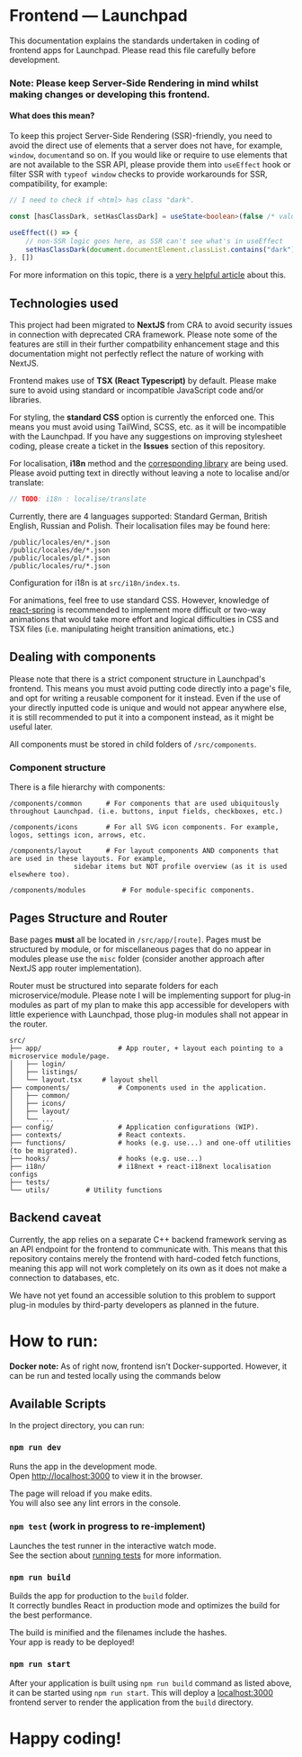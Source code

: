 # Frontend — Launchpad
This documentation explains the standards undertaken in coding of frontend apps for Launchpad. Please read this file carefully before development.

### Note: Please keep Server-Side Rendering in mind whilst making changes or developing this frontend.
#### What does this mean?
To keep this project Server-Side Rendering (SSR)-friendly, you need to avoid the direct use of elements that a server does not have, for example, ``window``, ``document``and so on.
If you would like or require to use elements that are not available to the SSR API, please provide them into ``useEffect`` hook or filter SSR with ``typeof window`` checks to provide workarounds for SSR, compatibility, for example:

```ts
// I need to check if <html> has class "dark".

const [hasClassDark, setHasClassDark] = useState<boolean>(false /* value to ALWAYS be provided for SSR-compatibility */);

useEffect(() => {
    // non-SSR logic goes here, as SSR can't see what's in useEffect
    setHasClassDark(document.documentElement.classList.contains("dark"));
}, [])
```

For more information on this topic, there is a [very helpful article](https://stephencook.dev/blog/using-window-in-react-ssr/) about this.

## Technologies used
This project had been migrated to **NextJS** from CRA to avoid security issues in connection with deprecated CRA framework. Please note some of the features are still in their further compatbility enhancement stage and this documentation might not perfectly reflect the nature of working with NextJS.

Frontend makes use of **TSX (React Typescript)** by default. Please make sure to avoid using standard or incompatible JavaScript code and/or libraries.

For styling, the **standard CSS** option is currently the enforced one. This means you must avoid using TailWind, SCSS, etc. as it will be incompatible with the Launchpad. If you have any suggestions on improving stylesheet coding, please create a ticket in the **Issues** section of this repository.

For localisation, **i18n** method and the [corresponding library](https://www.i18next.com/) are being used. Please avoid putting text in directly without leaving a note to localise and/or translate:

```ts
// TODO: i18n : localise/translate
```

Currently, there are 4 languages supported: Standard German, British English, Russian and Polish. Their localisation files may be found here:
```
/public/locales/en/*.json
/public/locales/de/*.json
/public/locales/pl/*.json
/public/locales/ru/*.json
```

Configuration for i18n is at ``src/i18n/index.ts``.

For animations, feel free to use standard CSS. However, knowledge of [react-spring](https://www.react-spring.dev/docs) is recommended to implement more difficult or two-way animations that would take more effort and logical difficulties in CSS and TSX files (i.e. manipulating height transition animations, etc.)

## Dealing with components

Please note that there is a strict component structure in Launchpad's frontend. This means you must avoid putting code directly into a page's file, and opt for writing a reusable component for it instead. Even if the use of your directly inputted code is unique and would not appear anywhere else, it is still recommended to put it into a component instead, as it might be useful later.

All components must be stored in child folders of ``/src/components``.

### Component structure

There is a file hierarchy with components:
``` plaintext
/components/common 		# For components that are used ubiquitously throughout Launchpad. (i.e. buttons, input fields, checkboxes, etc.)

/components/icons 		# For all SVG icon components. For example, logos, settings icon, arrows, etc.

/components/layout 		# For layout components AND components that are used in these layouts. For example,
 				sidebar items but NOT profile overview (as it is used elsewhere too). 

/components/modules 		# For module-specific components.

```

## Pages Structure and Router
Base pages **must** all be located in ``/src/app/[route]``. Pages must be structured by module, or for miscellaneous pages that do no appear in modules please use the ``misc`` folder (consider another approach after NextJS app router implementation).

Router must be structured into separate folders for each microservice/module. Please note I will be implementing support for plug-in modules as part of my plan to make this app accessible for developers with little experience with Launchpad, those plug-in modules shall not appear in the router.  

``` plaintext
src/          
├── app/                   # App router, + layout each pointing to a microservice module/page.
│   ├── login/
│   ├── listings/
│   └── layout.tsx 	   # layout shell
├── components/            # Components used in the application.
│   ├── common/
│   ├── icons/
│   ├── layout/
│   └── ...
├── config/                # Application configurations (WIP).
├── contexts/              # React contexts.
├── functions/             # hooks (e.g. use...) and one-off utilities (to be migrated).
├── hooks/             	   # hooks (e.g. use...)
├── i18n/             	   # i18next + react-i18next localisation configs
├── tests/
└── utils/		   # Utility functions
```

## Backend caveat
Currently, the app relies on a separate C++ backend framework serving as an API endpoint for the frontend to communicate with. This means that this repository contains merely the frontend with hard-coded fetch functions, meaning this app will not work completely on its own as it does not make a connection to databases, etc.

We have not yet found an accessible solution to this problem to support plug-in modules by third-party developers as planned in the future. 

# How to run:

**Docker note:** As of right now, frontend isn't Docker-supported. However, it can be run and tested locally using the commands below

## Available Scripts

In the project directory, you can run:

### `npm run dev`

Runs the app in the development mode.\
Open [http://localhost:3000](http://localhost:3000) to view it in the browser.

The page will reload if you make edits.\
You will also see any lint errors in the console.

### `npm test` (work in progress to re-implement)

Launches the test runner in the interactive watch mode.\
See the section about [running tests](https://facebook.github.io/create-react-app/docs/running-tests) for more information.

### `npm run build`

Builds the app for production to the `build` folder.\
It correctly bundles React in production mode and optimizes the build for the best performance.

The build is minified and the filenames include the hashes.\
Your app is ready to be deployed!

### `npm run start`

After your application is built using `npm run build` command as listed above, it can be started using `npm run start`. This will deploy a [localhost:3000](http://localhost:3000) frontend server to render the application from the `build` directory.

# Happy coding!
